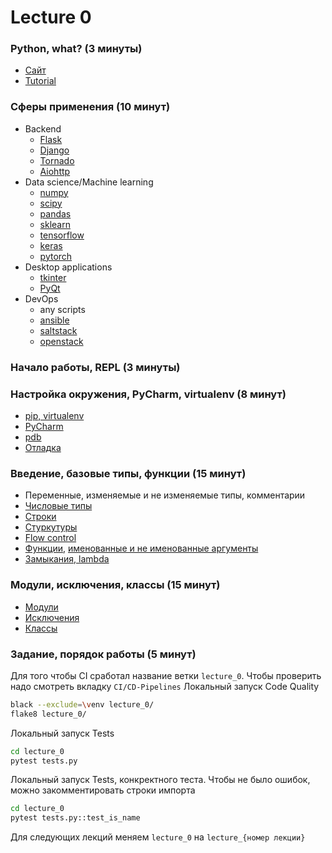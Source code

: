 # Lecture 0
### Python, what? (3 минуты)
- [Сайт](https://www.python.org/)
- [Tutorial](https://docs.python.org/3/tutorial/)

### Сферы применения (10 минут)
- Backend
  - [Flask](http://flask.pocoo.org/)
  - [Django](https://www.djangoproject.com/)
  - [Tornado](https://www.tornadoweb.org/en/stable/)
  - [Aiohttp](https://aiohttp.readthedocs.io/en/stable/)
- Data science/Machine learning
  - [numpy](https://www.numpy.org/)
  - [scipy](https://scipy.org/)
  - [pandas](https://pandas.pydata.org/)
  - [sklearn](https://scikit-learn.org/)
  - [tensorflow](https://www.tensorflow.org/)
  - [keras](https://keras.io/)
  - [pytorch](https://pytorch.org/)
- Desktop applications
  - [tkinter](https://docs.python.org/3/library/tk.html)
  - [PyQt](https://riverbankcomputing.com/software/pyqt/intro)
- DevOps
  - any scripts
  - [ansible](https://www.ansible.com/)
  - [saltstack](https://www.saltstack.com/)
  - [openstack](https://www.openstack.org/)

### Начало работы, REPL (3 минуты)

### Настройка окружения, PyCharm, virtualenv (8 минут)
- [pip, virtualenv](https://docs.python.org/3/installing/index.html)
- [PyCharm](https://www.jetbrains.com/pycharm/)
- [pdb](https://docs.python.org/3/library/pdb.html)
- [Отладка](https://www.jetbrains.com/help/pycharm/part-1-debugging-python-code.html)

### Введение, базовые типы, функции (15 минут)
- Переменные, изменяемые и не изменяемые типы, комментарии
- [Числовые типы](https://docs.python.org/3/tutorial/introduction.html#numbers)
- [Строки](https://docs.python.org/3/tutorial/introduction.html#strings)
- [Стуркутуры](https://docs.python.org/3/tutorial/datastructures.html)
- [Flow control](https://docs.python.org/3/tutorial/controlflow.html)
- [Функции](https://docs.python.org/3/tutorial/controlflow.html#defining-functions), [именованные и не именованные аргументы](https://docs.python.org/3/tutorial/controlflow.html#more-on-defining-functions)
- [Замыкания, lambda](https://docs.python.org/3/tutorial/controlflow.html#lambda-expressions)

### Модули, исключения, классы (15 минут)
- [Модули](https://docs.python.org/3/tutorial/modules.html)
- [Исключения](https://docs.python.org/3/tutorial/errors.html)
- [Классы](https://docs.python.org/3/tutorial/classes.html)

### Задание, порядок работы (5 минут)
Для того чтобы CI сработал название ветки `lecture_0`.
Чтобы проверить надо смотреть вкладку `CI/CD-Pipelines`
Локальный запуск Code Quality
```bash
black --exclude=\venv lecture_0/
flake8 lecture_0/
```
Локальный запуск Tests
```bash
cd lecture_0
pytest tests.py
```
Локальный запуск Tests, конкректного теста. Чтобы не было ошибок, 
можно закомментировать строки импорта
```bash
cd lecture_0
pytest tests.py::test_is_name
```


Для следующих лекций меняем `lecture_0` на `lecture_{номер лекции}`
